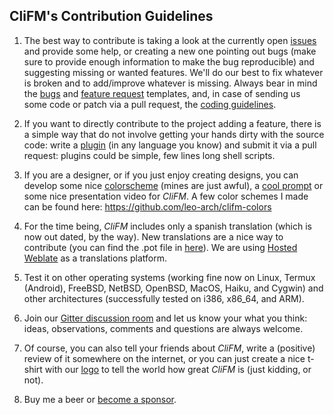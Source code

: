 ## CliFM's Contribution Guidelines

1)  The best way to contribute is taking a look at the currently open [issues](https://github.com/leo-arch/clifm/issues) and provide some help, or creating a new one pointing out bugs (make sure to provide enough information to make the bug reproducible) and suggesting missing or wanted features. We'll do our best to fix whatever is broken and to add/improve whatever is missing. Always bear in mind the [bugs](https://github.com/leo-arch/clifm/blob/master/.github/ISSUE_TEMPLATE/bug_report.md) and [feature request](https://github.com/leo-arch/clifm/blob/master/.github/ISSUE_TEMPLATE/feature_request.md) templates, and, in case of sending us some code or patch via a pull request, the [coding guidelines](https://github.com/leo-arch/clifm/blob/master/src/README.md).

2)  If you want to directly contribute to the project adding a feature, there is a simple way that do not involve getting your hands dirty with the source code: write a [plugin](https://github.com/leo-arch/clifm/wiki/Advanced#plugins) (in any language you know) and submit it via a pull request: plugins could be simple, few lines long shell scripts.

3) If you are a designer, or if you just enjoy creating designs, you can develop some nice [colorscheme](https://github.com/leo-arch/clifm/wiki/Customization#colors) (mines are just awful), a [cool prompt](https://github.com/leo-arch/clifm/wiki/Customization#the-prompt) or some nice presentation video for _CliFM_. A few color schemes I made can be found here: https://github.com/leo-arch/clifm-colors

4)  For the time being, _CliFM_ includes only a spanish translation (which is now out dated, by the way). New translations are a nice way to contribute (you can find the .pot file in [here](https://github.com/leo-arch/clifm/tree/master/translations)). We are using [Hosted Weblate](https://hosted.weblate.org/projects/clifm/clifm/) as a translations platform.

5)  Test it on other operating systems (working fine now on Linux, Termux (Android), FreeBSD, NetBSD, OpenBSD, MacOS, Haiku, and Cygwin) and other architectures (successfully tested on i386, x86_64, and ARM).

6)  Join our [Gitter discussion room](https://gitter.im/leo-arch/clifm) and let us know your what you think: ideas, observations, comments and questions are always welcome.

7)  Of course, you can also tell your friends about _CliFM_, write a (positive) review of it somewhere on the internet, or you can just create a nice t-shirt with our [logo](https://github.com/leo-arch/clifm/tree/master/images/logo) to tell the world how great _CliFM_ is (just kidding, or not).

8)  Buy me a beer or [become a sponsor](https://github.com/sponsors/leo-arch).
